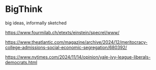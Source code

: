 # BigThink

big ideas, informally sketched

https://www.fourmilab.ch/etexts/einstein/specrel/www/

https://www.theatlantic.com/magazine/archive/2024/12/meritocracy-college-admissions-social-economic-segregation/680392/

https://www.nytimes.com/2024/11/14/opinion/yale-ivy-league-liberals-democrats.html
